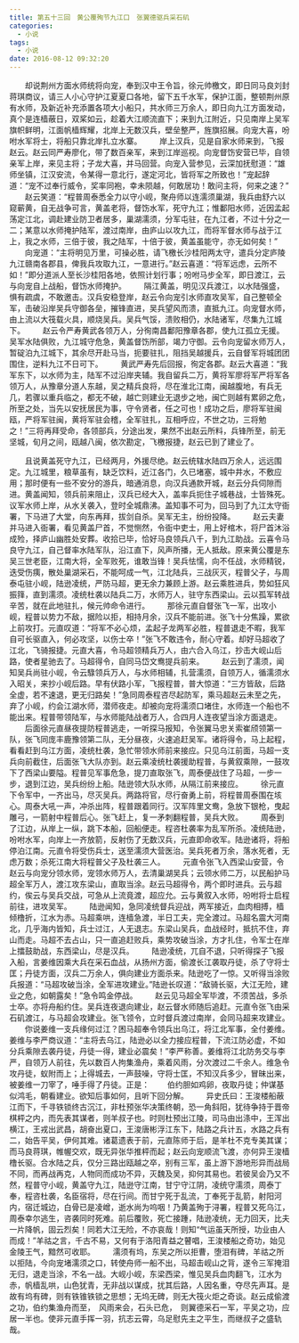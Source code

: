 ```yaml
---
title: 第五十三回　黄公覆殉节九江口　张翼德驱兵采石矶
categories:
  - 小说
tags:
  - 小说
date: 2016-08-12 09:32:20
---
```

　　却说荆州方面水师统将向宠，奉到汉中王令旨，徐元帅檄文，即日同马良刘封蒋琪商议，请三人小心守护江夏夏口各地，留下五千水军，保护江面，整顿荆州原有水师，及新近补充添置各项大小船只，共水师三万余人，即日向九江方面发动，真个是连樯蔽日，双桨如云，趁着大江顺流直下；来到九江附近，只见南岸上吴军旗帜鲜明，江面帆樯辉耀，北岸上无数汉兵，壁垒整严，旌旗招展。向宠大喜，吩咐水军将士，将船只靠北岸扎立水寨。<!-- more -->
　　岸上汉兵，见是自家水师来到，飞报赵云。赵云同严寿廖化，带了数百亲军，来到江岸巡视。向宠督饬安营已毕，自领亲军上岸，来见主将；子龙大喜，并马回营。向宠入营参见，云深加抚慰道：“雄师坐镇，江汉安流，令某得一意北行，遂定河北，皆将军之所致也！”宠起辞道：“宠不过奉行威令，奖率同袍，幸未陨越，何敢居功！敢问主将，何来之速？”
　　赵云笑道：“程普周泰悉全力以守小岘，聚舟师以连濡须巢湖，我兵由舒六以窥蕲黄，自无战争可言，黄盖老将，督饬水军，死守九江；惟鄱阳水师，近因孟起荡定江北，调赴建业防卫者居多，巢湖濡须，分军屯驻，在九江者，不过十分之一二；某意以水师掩护陆军，渡过南岸，由庐山以攻九江，而将军督水师与战于江上，我之水师，三倍于彼，我之陆军，十倍于彼，黄盖虽能守，亦无如何矣！”
　　向宠道：“主将明见万里，可操必胜，请飞檄长沙桂阳两太守，遣兵分定庐陵九江赣南各郡县，俾我兵攻取九江，一意进行。”赵云喜道：“将军远虑，云所不如！”即分道派人至长沙桂阳各地，依照计划行事；吩咐马步全军，即日渡江，云与向宠自上战船，督饬水师掩护。
　　隔江黄盖，明见汉兵渡江，以水陆强盛，惧有疏虞，不敢邀击。汉兵安稳登岸，赵云令向宠引水师直攻吴军，自己整顿全军，击破沿岸吴兵守御各垒，摧锋直进，吴兵望风而溃，直抵九江。向宠督水师，由上流以大筏载火具，顺烧吴兵。吴兵气馁，溃败相仍，水陆诸军，尽集九江城下。
　　赵云令严寿黄武各领万人，分徇南昌鄱阳豫章各郡，使九江孤立无援。吴军水陆俱败，九江城守危急，黄盖督饬所部，竭力守御。云令向宠留水师万人，暂碇泊九江城下，其余尽开赴马当，扼要驻扎，阻挡吴越援兵，云自督军将城团团围住，逆料九江不日可下。
　　黄武严寿先后回报，徇定各郡。赵云大喜道：“我军东下，以水师为主，陆军不过沿岸夹辅。我自留兵二万，黄将军廖将军严将军各领万人，从豫章分道人东越，吴之精兵良将，尽在淮北江南，闽越腹地，有兵无几，若骤以重兵临之，都无不破，越亡则建业无退步之地，闽亡则越有累卵之危，所至之处，当先以安抚居民为事，守令贤者，任之可也！成功之后，廖将军驻闽瓯，严将军驻闽，黄将军驻会稽，全军驻扎，互相呼应，不世之功，三将勉之！”三将再拜受命，各领部兵，分途出发，果然不出赵云所料，兵锋所至，前无坚城，旬月之间，瓯越八闽，依次勘定，飞檄报捷，赵云已到了建业了。

　　且说黄盖死守九江，已经两月，外援尽绝。赵云统辖水陆四万余人，远远围定。九江城里，粮草虽有，缺乏饮料，近江各门，久已堵塞，城中井水，不敷应用；那时便有一些不安分的游兵，暗通消息，向汉兵通款开城，赵云分兵伺隙而进。黄盖闻知，领兵前来阻止，汉兵已经大入，盖率兵扼住子城巷战，士皆殊死。议军水师上岸，从水关袭入，登时全城鼎沸。盖知事不可为，回马到了九江太守衙署，下马进了大堂，向东再拜，拔剑自杀。吴军无主，纷纷投降。
　　赵云夫妻并马进入衙署，看见黄盖尸首，不觉恻然，令衙中吏士，用上好棺木，将尸首沐浴成殓，择庐山幽胜处安葬。收拾已毕，恰好马良领兵八千，到九江助战。云喜令马良守九江，自己督率水陆军队，沿江直下，风声所播，无人抵敌。原来黄公覆是东吴三世老臣，江南大将，全军败死，谁敢当锋！吴兵怯懦，向不任战，水师精锐，迭受伤痍，散处巢湖采石，不能呵成一气，江北陆兵，三战灰灭，程普父子，与周泰屯驻小岘，陆逊凌统，严防马超，更无余力兼顾上游。赵云乘胜进兵，势如狂风振箨，直到濡须。凌统杜袭以陆兵二万，水师万人，驻守东西梁山。云以孤军转战辛苦，就在此地驻扎，候元帅命令进行。
　　那徐元直自督张飞一军，出攻小岘，程普以势力不敌，据险以拒，相持月余，汉兵不能前进。张飞十分焦躁，累欲上前攻打。元直叹道：“将军不必心烦，孟起子龙两军必胜，程普退走不暇，我军自可长驱直入，何必攻坚，以伤士卒！”张飞不敢违令，耐心守着。却好马超收了江北，飞骑报捷。元直大喜，令马超领精兵万人，由六合入乌江，抄击大岘山后路，使者星驰去了。马超得令，自同马岱文鸯提兵前来。
　　赵云到了濡须，闻知吴兵尚驻小岘，令云騄领兵万人，与水师相辅，扎营濡须，自领万人，循濡须水入昭关，来抄小岘后路。早有伏路小军，飞报程普，普大惊道：“三方皆敌，后路全虚，若不速退，更无归路矣！”急同周泰程咨尽起防军，乘马超赵云未至之先，弃了小岘，约会江湖水师，潜师夜走。却被向宠将濡须口堵住，水师连一个船也不能出来。程普带领陆军，与水师能陆战者万人，合四月人连夜望当涂方面退走。
　　后面徐元直昼夜提防程普逃走，一听探马报知，令张翼马忠关索崔颀领第一队，张飞同庞丰鹿豫领第二队，无分昼夜，火速追赶吴军。诸将得令，马上起程，看看赶到乌江方面，凌统杜袭，急忙带领水师前来接应。只见乌江前面，马超一支兵向前截住，后面张飞大队亦到。赵云乘凌统杜袭援助程普，与黄叙乘隙，一鼓攻下了西梁山要隘。程普见军事危急，提刀直取张飞，周泰便战住了马超，一步一步，退到江边，吴兵纷纷上船。陆逊领大队水师，从隔江前来接应。
　　徐元直下令军中，一齐出马，尽灭吴兵。两路将官，尽行奋勇上前，将程普周泰围在垓心。周泰大吼一声，冲杀出阵，程普跟着同行。汉军阵里文鸯，急放下银枪，曳起雕弓，一箭射中程普后心。张飞赶上，复一矛刺翻程普，吴兵大败。
　　周泰到了江边，从岸上一纵，跳下本船，回船便走。程咨杜袭率为乱军所杀。凌统陆逊，吩咐水军，向岸上一齐放箭，反射伤了无数汉兵，元直即命收军。陆逊诸将，将船停泊江南。元直令将受伤兵士，送至濡须大营医治。吴兵死者万余，落水死者，无虑万数；杀死江南大将程普父子及杜袭三人。
　　元直令张飞入西梁山安营，令赵云与向宠分领水师，宠领水师万人，去清巢湖吴兵；云领水师二万，以民船护马超全军万人，渡江攻东梁山，直取当涂。赵云马超得令，两个即时进兵。云与超约，俟云与吴兵交战，可急从上流竟渡，超应允。云与黄叙入水师，吩咐将士启程前往，进攻吴军。
　　陆逊闻知，急同凌统督兵迎战，两军接近，血肉相搏，樯倾橹折，江水为赤。马超乘哄，连樯急渡，半日工夫，完全渡过。马超名震大河南北，几乎海内皆知，兵士过江，人无退志。东梁山吴兵，血战经时，抵抗不住，弃山而走。马超不去占山，只一直追赶败兵，乘势攻破当涂，方才扎住，令军士在岸上擂鼓助战，东西梁山，尽是汉兵。
　　陆逊凌统，兀自不退，只听得探子飞报入船，言姜维因乘大兵在采石血战，从扬州方面，偷渡长江袭取丹徒，杀了守将士匡；丹徒方面，汉兵二万余人，俱向建业方面杀来。陆逊吃了一惊。又听得当涂败兵报道：“马超攻破当涂，全军进攻建业。”陆逊长叹道：“敌骑长驱，大江无险，建业之危，如朝露矣！”急令鸣金停战。
　　赵云见马超全军毕渡，不须苦战，多杀士卒。亦将舟船约住。吴兵连夜退向建业，赵云督水师随后追赶。元直令张飞由采石矶渡江，与马超会攻建业。张飞领令，立时督兵渡过南岸，会同马超来攻建业。
　　你说姜维一支兵缘何过江？困马超奉令领兵出乌江，将江北军事，全付姜维。姜维与李严商议道：“主将去乌江，陆逊必以全力接应程普，下流江防必虚，不如分兵乘隙去袭丹徒，丹徒一得，建业必震矣！”李严称善。姜维将江北防务交与李严，自领万人前往，先以数百人拘集渔舟，乘着风雨，分次渡过二千余人。维急令攻丹徒，蚁附而上；上得城去，一声鼓噪，守将士匡，不知汉兵多少，冒昧出来，被姜维一刀宰了，唾手得了丹徒。正是：
　　伯约胆如鸡卵，夜取丹徒；仲谋基似鸿毛，朝看建业。欲知后事如何，且听下回分解。
　　异史氏曰：王浚楼船蔽江而下，千寻铁锁终古沉江，非杜预张华决策终朝，恐一角斜阳，犹待争持于晋帝棋枰之内，而先表其谋者，则羊叔子也。时则杜预出江陵，司马由出涤中，王浑出横江，王戎出武昌，胡奋出夏口，王浚唐彬浮江东下，陆路之兵计五，水路之兵有二，始告平吴，伊何其难。诸葛遗表于前，元直陈师于后，是羊杜不克专美其谋；而马良蒋琪，帷幄交欢，既无异张华推枰而起；赵云向宠顺流飞渡，亦何异王浚樯橹长驱。合水陆之兵，仅分三路出瓯越之卒，别有三军，虽上游下游地形异而战局不同，而再战再克，人物同而成功不异，灭魏及吴，抑何其易也。若彼吴会乃又不然，程普守小岘，黄盖守九江，陆逊守江南，甘宁守江阴，凌统守濡须，周泰丁奉，程咨杜袭，名臣宿将，尽在行间。而甘宁死于乱流，丁奉死于乱箭，射阳河内，宿迁城边，白骨已是凌嶒，逝水尚为呜咽！乃黄盖殉于浔署，程普又死乌江，周泰幸尔逃生，咨袭同时死难。前后覆败，死亡接踵，陆逊凌统，无力回天，比夫一片降帆，固云烈矣！同若大江无险，不亦哀哉！则知“气运虽天所授，功业由人而成！”羊祜之言，千古不易，又何有于洛阳青益之瞽唱，王浚楼船之奇功，始见金陵王气，黯然可收耶。
　　濡须有坞，东吴之所以拒曹，堕泪有碑，羊祜之所以拒陆，今向宠堵濡须之口，转使舟师一船不出，马超击岘山之背，遂令三军掩泪无归，退走当涂，不名一战。大岘小岘，东梁西梁，惟见吴兵血肉翻飞，江水为赤，帆樯乱哄，山色犹青，无非战以谋成，扰其后路，人因名重，夺尽先声耳。是故有坞有碑，则有铁锥铁锁之思想；无坞无碑，则无大筏火炬之奇谈。赵云成偷渡之功，伯约集渔舟而至，　风雨来会，石头已危，　则翼德采石一军，平吴之功，应居一半也。使非元直手挥一羽，抗志云霄，乌足慰先主之平生，而继叔子之盛轨哉。
